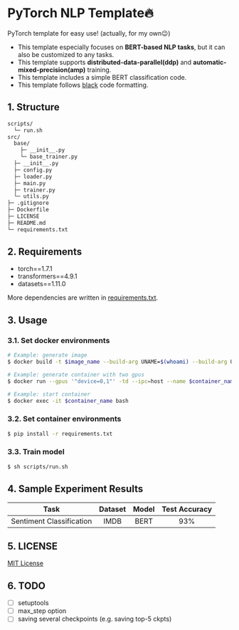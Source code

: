 # PyTorch NLP Template🔥

PyTorch template for easy use! (actually, for my own😉)
- This template especially focuses on **BERT-based NLP tasks**, but it can also be customized to any tasks.
- This template supports **distributed-data-parallel(ddp)** and **automatic-mixed-precision(amp)** training.
- This template includes a simple BERT classification code.
- This template follows [black](https://github.com/psf/black) code formatting.

## 1. Structure
```sh
scripts/
  └─ run.sh
src/
  base/
    ├─ __init__.py
    └─ base_trainer.py
  ├─ __init__.py
  ├─ config.py
  ├─ loader.py
  ├─ main.py
  ├─ trainer.py
  └─ utils.py
├─ .gitignore
├─ Dockerfile
├─ LICENSE
├─ README.md
└─ requirements.txt
```

## 2. Requirements
- torch==1.7.1
- transformers==4.9.1
- datasets==1.11.0

More dependencies are written in [requirements.txt](https://github.com/youngerous/pytorch-nlp-template/blob/main/requirements.txt).

## 3. Usage

### 3.1. Set docker environments
```sh
# Example: generate image 
$ docker build -t $image_name --build-arg UNAME=$(whoami) --build-arg UID=$(id -u) --build-arg GID=$(id -g) .

# Example: generate container with two gpus
$ docker run --gpus '"device=0,1"' -td --ipc=host --name $container_name -v ~/repo:/repo -v /hdd/data/:/hdd/data/ -v /etc/passwd:/etc/passwd -p 8888:8888 -p 6006:6006 $image_name

# Example: start container
$ docker exec -it $container_name bash
```

### 3.2. Set container environments
```sh
$ pip install -r requirements.txt
```

### 3.3. Train model
```sh
$ sh scripts/run.sh
```

## 4. Sample Experiment Results

|           Task           | Dataset | Model | Test Accuracy |
| :----------------------: | :-----: | :---: | :-----------: |
| Sentiment Classification |  IMDB   | BERT  |      93%      |

## 5. LICENSE
[MIT License](https://github.com/youngerous/pytorch-nlp-template/blob/main/LICENSE)


## 6. TODO
- [ ] setuptools
- [ ] max_step option
- [ ] saving several checkpoints (e.g. saving top-5 ckpts)